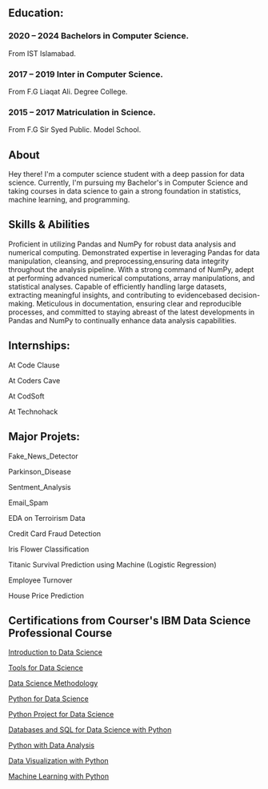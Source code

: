 ## Education:


### 2020 – 2024 Bachelors in Computer Science. 
From IST Islamabad.
### 2017 – 2019 Inter in Computer Science. 


From F.G Liaqat Ali.
Degree College.

### 2015 – 2017 Matriculation in Science. 


From F.G Sir Syed Public.
Model School.




## About
Hey there! I'm a computer science student with a deep passion for data science. Currently, 
I'm pursuing my Bachelor's in Computer Science and taking courses in data science to gain 
a strong foundation in statistics, machine learning, and programming.


## Skills & Abilities
Proficient in utilizing Pandas and NumPy for robust data analysis and numerical computing. Demonstrated expertise in leveraging Pandas for data manipulation, 
cleansing, and preprocessing,ensuring data integrity throughout the analysis pipeline. With a strong command of NumPy, adept at performing advanced numerical 
computations, array manipulations, and statistical analyses. Capable of efficiently handling large datasets, extracting meaningful insights, and contributing 
to evidencebased decision-making. Meticulous in documentation, ensuring clear and reproducible processes, and committed to staying abreast of the latest 
developments in Pandas and NumPy to continually enhance data analysis capabilities.



## Internships:
 At Code Clause

 At Coders Cave

 At CodSoft

 At Technohack



## Major Projets:
 Fake_News_Detector

 Parkinson_Disease

 Sentment_Analysis

 Email_Spam

 EDA on Terroirism Data

 Credit Card Fraud Detection

 Iris Flower Classification

 Titanic Survival Prediction using Machine (Logistic Regression)

 Employee Turnover

 House Price Prediction  



## Certifications from Courser's IBM Data Science Professional Course
[Introduction to Data Science](https://www.coursera.org/account/accomplishments/verify/A4L4ZWKUUGC5)

[Tools for Data Science](https://www.coursera.org/account/accomplishments/verify/N6JAU79KJXRN)

[Data Science Methodology](https://www.coursera.org/account/accomplishments/verify/SZT76QPU86XD)

[Python for Data Science](https://www.coursera.org/account/accomplishments/verify/VTF55WJR8QBY)

[Python Project for Data Science](https://www.coursera.org/account/accomplishments/verify/UXMZRD5SYYAF)

[Databases and SQL for Data Science with Python](https://www.coursera.org/account/accomplishments/verify/HBRVJ3XBYN4P)

[Python with Data Analysis](https://www.coursera.org/account/accomplishments/verify/WDAVCNW5LW9M)

[Data Visualization with Python](https://www.coursera.org/account/accomplishments/verify/VVU63TJXTEHQ)

[Machine Learning with Python](https://www.coursera.org/account/accomplishments/verify/U3JBZ38EENSA)



